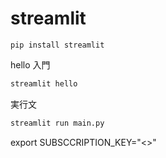# streamlit

```
pip install streamlit
```

hello 入門

```cmd
streamlit hello
```

実行文

```cmd
streamlit run main.py

```

export SUBSCCRIPTION_KEY="<>"
